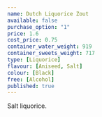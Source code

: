 ```yaml
---
name: Dutch Liquorice Zout
available: false
purchase_option: "1"
price: 1.6
cost_price: 0.75
container_water_weight: 919
container_sweets_weight: 717
type: [Liquorice]
flavour: [Aniseed, Salt]
colour: [Black]
free: [Alcohol]
published: true
---
```

Salt liquorice.